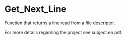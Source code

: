 # Get_Next_Line

Function that returns a line read from a file descriptor.

For more details regarding the project see subject.en.pdf.
